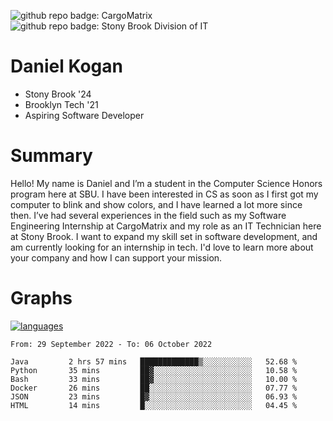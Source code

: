 ![github repo badge: CargoMatrix](https://img.shields.io/badge/CargoMatrix--181717?color=blue)
![github repo badge: Stony Brook Division of IT](https://img.shields.io/badge/Stony%20Brook%20Division%20of%20IT--181717?color=red)
# Daniel Kogan

- Stony Brook '24
- Brooklyn Tech '21
- Aspiring Software Developer

# Summary

Hello! My name is Daniel and I’m a student in the Computer Science Honors program here at SBU. I have been interested in CS as soon as I first got my computer to blink and show colors, and I have learned a lot more since then. I’ve had several experiences in the field such as my Software Engineering Internship at CargoMatrix and my role as an IT Technician here at Stony Brook. I want to expand my skill set in software development, and am currently looking for an internship in tech. I'd love to learn more about your company and how I can support your mission.

# Graphs

<div style="width: 100%">

[![languages](https://github-readme-stats.vercel.app/api/top-langs/?username=daminals&langs_count=8&hide=html&layout=compact)](https://github-readme-stats.vercel.app/api/top-langs/?username=daminals&langs_count=8&hide=html&layout=compact)
</div>

<!--START_SECTION:waka-->

```text
From: 29 September 2022 - To: 06 October 2022

Java         2 hrs 57 mins   █████████████▒░░░░░░░░░░░   52.68 %
Python       35 mins         ██▓░░░░░░░░░░░░░░░░░░░░░░   10.58 %
Bash         33 mins         ██▓░░░░░░░░░░░░░░░░░░░░░░   10.00 %
Docker       26 mins         ██░░░░░░░░░░░░░░░░░░░░░░░   07.77 %
JSON         23 mins         █▓░░░░░░░░░░░░░░░░░░░░░░░   06.93 %
HTML         14 mins         █░░░░░░░░░░░░░░░░░░░░░░░░   04.45 %
```

<!--END_SECTION:waka-->
